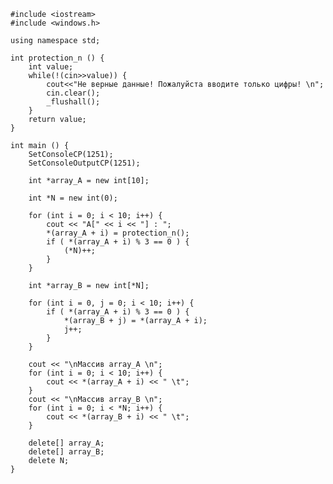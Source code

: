 ﻿```
#include <iostream>
#include <windows.h>

using namespace std;

int protection_n () {
	int value;
	while(!(cin>>value)) {
		cout<<"Не верные данные! Пожалуйста вводите только цифры! \n";
		cin.clear();
		_flushall();
	}
	return value;
}

int main () {
	SetConsoleCP(1251);
	SetConsoleOutputCP(1251);

	int *array_A = new int[10];

	int *N = new int(0);

	for (int i = 0; i < 10; i++) {
		cout << "A[" << i << "] : ";
		*(array_A + i) = protection_n();
		if ( *(array_A + i) % 3 == 0 ) {
			(*N)++;
		}
	}

	int *array_B = new int[*N];

	for (int i = 0, j = 0; i < 10; i++) {
		if ( *(array_A + i) % 3 == 0 ) {
			*(array_B + j) = *(array_A + i);
			j++;
		}
	}

	cout << "\nМассив array_A \n";
	for (int i = 0; i < 10; i++) {
		cout << *(array_A + i) << " \t";
	}
	cout << "\nМассив array_B \n";
	for (int i = 0; i < *N; i++) {
		cout << *(array_B + i) << " \t";
	}

	delete[] array_A;
	delete[] array_B;
	delete N;
}

```
